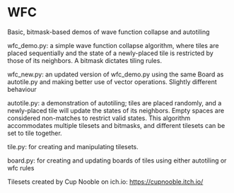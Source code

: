 # WFC
Basic, bitmask-based demos of wave function collapse and autotiling

wfc_demo.py: a simple wave function collapse algorithm, where tiles are placed sequentially and the state of a newly-placed tile is restricted by those of its neighbors.
A bitmask dictates tiling rules.

wfc_new.py: an updated version of wfc_demo.py using the same Board as autotile.py and making better use of vector operations. Slightly different behaviour

autotile.py: a demonstration of autotiling; tiles are placed randomly, and a newly-placed tile will update the states of its neighbors.
Empty spaces are considered non-matches to restrict valid states.
This algorithm accommodates multiple tilesets and bitmasks, and different tilesets can be set to tile together.

tile.py: for creating and manipulating tilesets.

board.py: for creating and updating boards of tiles using either autotiling or wfc rules

Tilesets created by Cup Nooble on ich.io: https://cupnooble.itch.io/

